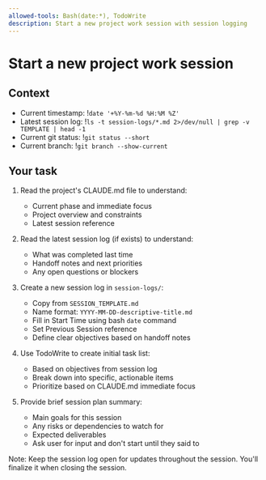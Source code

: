 ```yaml
---
allowed-tools: Bash(date:*), TodoWrite
description: Start a new project work session with session logging
---
```

# Start a new project work session

## Context

- Current timestamp: !`date '+%Y-%m-%d %H:%M %Z'`
- Latest session log: !`ls -t session-logs/*.md 2>/dev/null | grep -v TEMPLATE | head -1`
- Current git status: !`git status --short`
- Current branch: !`git branch --show-current`

## Your task

1. Read the project's CLAUDE.md file to understand:
   - Current phase and immediate focus
   - Project overview and constraints
   - Latest session reference

2. Read the latest session log (if exists) to understand:
   - What was completed last time
   - Handoff notes and next priorities
   - Any open questions or blockers

3. Create a new session log in `session-logs/`:
   - Copy from `SESSION_TEMPLATE.md`
   - Name format: `YYYY-MM-DD-descriptive-title.md`
   - Fill in Start Time using bash `date` command
   - Set Previous Session reference
   - Define clear objectives based on handoff notes

4. Use TodoWrite to create initial task list:
   - Based on objectives from session log
   - Break down into specific, actionable items
   - Prioritize based on CLAUDE.md immediate focus

5. Provide brief session plan summary:
   - Main goals for this session
   - Any risks or dependencies to watch for
   - Expected deliverables
   - Ask user for input and don't start until they said to

Note: Keep the session log open for updates throughout the session. You'll finalize it when closing the session.
